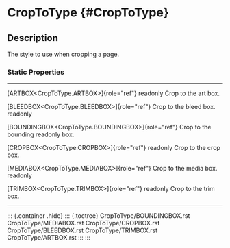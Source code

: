 CropToType {#CropToType}
==========

Description
-----------

The style to use when cropping a page.

### Static Properties

  ----------------------------------------------------- ------------------------
  [ARTBOX\<CropToType.ARTBOX\>]{role="ref"} readonly    Crop to the art box.

  [BLEEDBOX\<CropToType.BLEEDBOX\>]{role="ref"}         Crop to the bleed box.
  readonly                                              

  [BOUNDINGBOX\<CropToType.BOUNDINGBOX\>]{role="ref"}   Crop to the bounding
  readonly                                              box.

  [CROPBOX\<CropToType.CROPBOX\>]{role="ref"} readonly  Crop to the crop box.

  [MEDIABOX\<CropToType.MEDIABOX\>]{role="ref"}         Crop to the media box.
  readonly                                              

  [TRIMBOX\<CropToType.TRIMBOX\>]{role="ref"} readonly  Crop to the trim box.
  ----------------------------------------------------- ------------------------

::: {.container .hide}
::: {.toctree}
CropToType/BOUNDINGBOX.rst CropToType/MEDIABOX.rst
CropToType/CROPBOX.rst CropToType/BLEEDBOX.rst CropToType/TRIMBOX.rst
CropToType/ARTBOX.rst
:::
:::

